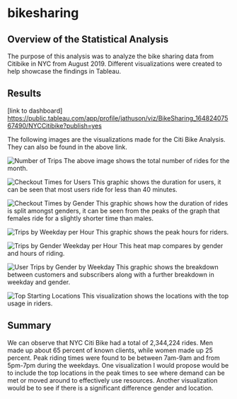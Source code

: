 # bikesharing

## Overview of the Statistical Analysis
The purpose of this analysis was to analyze the bike sharing data from Citibike in NYC from August 2019. Different visualizations were created to help showcase the findings in Tableau. 


##  Results
[link to dashboard] https://public.tableau.com/app/profile/jathuson/viz/BikeSharing_16482407567490/NYCCitibike?publish=yes

The following images are the visualizations made for the Citi Bike Analysis. They can also be found in the above link. 

![Number of Trips](https://user-images.githubusercontent.com/93154363/160521826-dc21e62d-3f3d-476e-8270-fa059f844756.png)
The above image shows the total number of rides for the month. 

![Checkout Times for Users](https://user-images.githubusercontent.com/93154363/160522020-0a2c5de0-a326-4572-a574-2f61f0b1ab9d.png)
This graphic shows the duration for users, it can be seen that most users ride for less than 40 minutes. 

![Checkout Times by Gender](https://user-images.githubusercontent.com/93154363/160522018-99b77803-9bc8-4ef1-863c-aed8c0bae2a5.png)
This graphic shows how the duration of rides is split amongst genders, it can be seen from the peaks of the graph that females ride for a slightly shorter time than males. 

![Trips by Weekday per Hour](https://user-images.githubusercontent.com/93154363/160522015-93a0b395-5eb0-44ab-bbda-d6ca71ea4e0a.png)
This graphic shows the peak hours for riders. 

![Trips by Gender Weekday per Hour](https://user-images.githubusercontent.com/93154363/160522013-b0f0ce30-60f5-41e0-8475-72d19c1436d2.png)
This heat map compares by gender and hours of riding. 

![User Trips by Gender by Weekday](https://user-images.githubusercontent.com/93154363/160522017-5e02acbf-7e63-4a65-98e2-dedfd264f33f.png)
This graphic shows the breakdown between customers and subscribers along with a further breakdown in weekday and gender. 

![Top Starting Locations](https://user-images.githubusercontent.com/93154363/160522024-7bab97f2-5753-42fa-9dbf-1db7eda7cf18.png)
This visualization shows the locations with the top usage in riders. 

## Summary

We can observe that NYC Citi Bike had a total of 2,344,224 rides. Men made up about 65 percent of known clients, while women made up 25 percent. Peak riding times were found to be between 7am-9am and from 5pm-7pm during the weekdays. One visualization I would propose would be to include the top locations in the peak times to see where demand can be met or moved around to effectively use resources. Another visualization would be to see if there is a significant difference gender and location. 






